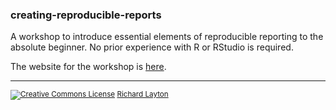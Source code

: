 ### creating-reproducible-reports

A workshop to introduce essential elements of reproducible reporting to the absolute beginner. No prior experience with R or RStudio is required. 

The website for the workshop is [here](http://dsr-rhit.github.io/creating-reproducible-reports).

--- 

<p><small>
<a rel="license" href="http://creativecommons.org/licenses/by-nc-sa/4.0/">
<img alt="Creative Commons License" style="border-width:0" src="https://i.creativecommons.org/l/by-nc-sa/4.0/88x31.png" /></a> 
<a xmlns:cc="http://creativecommons.org/ns#" href="https://github.com/graphdr/" property="cc:attributionName" rel="cc:attributionURL">Richard Layton</a>
</small></p>
